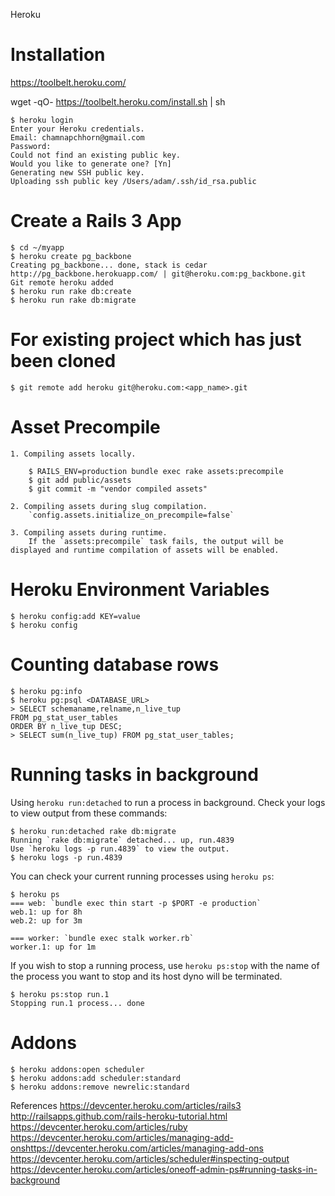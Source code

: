Heroku

# Installation

https://toolbelt.heroku.com/

wget -qO- https://toolbelt.heroku.com/install.sh | sh

    $ heroku login
    Enter your Heroku credentials.
    Email: chamnapchhorn@gmail.com
    Password:
    Could not find an existing public key.
    Would you like to generate one? [Yn]
    Generating new SSH public key.
    Uploading ssh public key /Users/adam/.ssh/id_rsa.public

# Create a Rails 3 App
    $ cd ~/myapp
    $ heroku create pg_backbone
    Creating pg_backbone... done, stack is cedar
    http://pg_backbone.herokuapp.com/ | git@heroku.com:pg_backbone.git
    Git remote heroku added
    $ heroku run rake db:create
    $ heroku run rake db:migrate

# For existing project which has just been cloned
    $ git remote add heroku git@heroku.com:<app_name>.git
    
# Asset Precompile

    1. Compiling assets locally.

        $ RAILS_ENV=production bundle exec rake assets:precompile
        $ git add public/assets
        $ git commit -m "vendor compiled assets"

    2. Compiling assets during slug compilation.
        `config.assets.initialize_on_precompile=false`

    3. Compiling assets during runtime.
        If the `assets:precompile` task fails, the output will be displayed and runtime compilation of assets will be enabled.

# Heroku Environment Variables
    $ heroku config:add KEY=value
    $ heroku config

# Counting database rows
    $ heroku pg:info
    $ heroku pg:psql <DATABASE_URL>
    > SELECT schemaname,relname,n_live_tup 
    FROM pg_stat_user_tables 
    ORDER BY n_live_tup DESC;
    > SELECT sum(n_live_tup) FROM pg_stat_user_tables;

# Running tasks in background

Using `heroku run:detached` to run a process in background. Check your logs to view output from these commands:

    $ heroku run:detached rake db:migrate
    Running `rake db:migrate` detached... up, run.4839
    Use `heroku logs -p run.4839` to view the output.
    $ heroku logs -p run.4839

You can check your current running processes using `heroku ps`:

    $ heroku ps
    === web: `bundle exec thin start -p $PORT -e production`
    web.1: up for 8h
    web.2: up for 3m

    === worker: `bundle exec stalk worker.rb`
    worker.1: up for 1m

If you wish to stop a running process, use `heroku ps:stop` with the name of the process you want to stop and its host dyno will be terminated.

    $ heroku ps:stop run.1
    Stopping run.1 process... done

# Addons

    $ heroku addons:open scheduler
    $ heroku addons:add scheduler:standard
    $ heroku addons:remove newrelic:standard


References
https://devcenter.heroku.com/articles/rails3
http://railsapps.github.com/rails-heroku-tutorial.html
https://devcenter.heroku.com/articles/ruby
https://devcenter.heroku.com/articles/managing-add-onshttps://devcenter.heroku.com/articles/managing-add-ons
https://devcenter.heroku.com/articles/scheduler#inspecting-output
https://devcenter.heroku.com/articles/oneoff-admin-ps#running-tasks-in-background